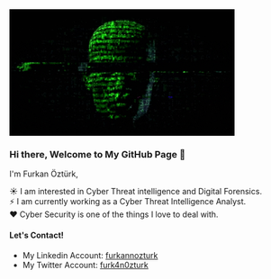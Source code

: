 <img align="center" src="https://github.com/furk4n0zturk/furk4n0zturk/blob/main/img/hacker.gif" width="400px" />

### Hi there, Welcome to My GitHub Page 👋

I'm Furkan Öztürk, 

:sunny: I am interested in Cyber Threat intelligence and Digital Forensics.  <br>
:zap: I am currently working as a Cyber Threat Intelligence Analyst. <br>
:heart: Cyber Security is one of the things I love to deal with.

#### Let's Contact!

- My Linkedin Account: [furkannozturk](https://www.linkedin.com/in/furkannozturk/) 
- My Twitter Account: [furk4n0zturk](https://twitter.com/furk4n0zturk) 
